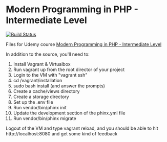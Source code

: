 # Modern Programming in PHP - Intermediate Level

[![Build Status](https://travis-ci.org/tsawler/intermediate-php-course.svg)](https://travis-ci.org/tsawler/intermediate-php-course)

Files for Udemy course [Modern Programming in PHP - Intermediate Level](https://www.udemy.com/modern-programming-in-php-intermediate-level)

In addition to the source, you'll need to:

1. Install Vagrant & Virtualbox
1. Run vagrant up from the root director of your project
1. Login to the VM with "vagrant ssh"
1. cd /vagrant/installation
1. sudo bash install (and answer the prompts)
1. Create a cache/views directory
1. Create a storage directory
1. Set up the .env file
1. Run vendor/bin/phinx init
1. Update the development section of the phinx.yml file 
1. Run vendor/bin/phinx migrate

Logout of the VM and type vagrant reload, and you should be able to hit http://localhost:8080 and get some kind of
feedback

